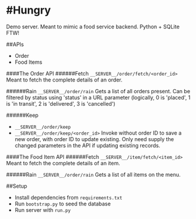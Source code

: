 #Hungry
=======

Demo server. Meant to mimic a food service backend. Python + SQLite FTW!

##APIs
 - Order
 - Food Items

####The Order API
######Fetch
`__SERVER__/order/fetch/<order_id>`
Meant to fetch the complete details of an order.

######Rain
`__SERVER__/order/rain`
Gets a list of all orders present. Can be filtered by status using 'status' in a URL parameter (logically, 0 is 'placed', 1 is 'in transit', 2 is 'delivered', 3 is 'cancelled')

######Keep
 - `__SERVER__/order/keep`
 - `__SERVER__/order/keep/<order_id>`
Invoke without order ID to save a new order, with order ID to update existing. Only need supply the changed parameters in the API if updating existing records.

####The Food Item API
######Fetch
`__SERVER__/item/fetch/<item_id>`
Meant to fetch the complete details of an item.

######Rain
`__SERVER__/order/rain`
Gets a list of all items on the menu.


##Setup
 - Install dependencies from `requirements.txt`
 - Run `bootstrap.py` to seed the database
 - Run server with `run.py`

